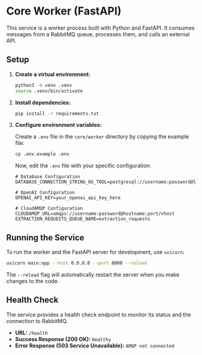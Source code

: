 # Core Worker (FastAPI)

This service is a worker process built with Python and FastAPI. It consumes messages from a RabbitMQ queue, processes them, and calls an external API.

## Setup

1.  **Create a virtual environment:**

    ```bash
    python3 -m venv .venv
    source .venv/bin/activate
    ```

2.  **Install dependencies:**

    ```bash
    pip install -r requirements.txt
    ```

3.  **Configure environment variables:**

    Create a `.env` file in the `core/worker` directory by copying the example file:

    ```bash
    cp .env.example .env
    ```

    Now, edit the `.env` file with your specific configuration:

    ```
    # Database Configuration
    DATABASE_CONNECTION_STRING_OG_TOOL=postgresql://username:password@localhost:5432/ogtool_db

    # OpenAI Configuration
    OPENAI_API_KEY=your_openai_api_key_here

    # CloudAMQP Configuration
    CLOUDAMQP_URL=amqps://username:password@hostname:port/vhost
    EXTRACTION_REQUESTS_QUEUE_NAME=extraction_requests
    ```

## Running the Service

To run the worker and the FastAPI server for development, use `uvicorn`:

```bash
uvicorn main:app --host 0.0.0.0 --port 8000 --reload
```

The `--reload` flag will automatically restart the server when you make changes to the code.

## Health Check

The service provides a health check endpoint to monitor its status and the connection to RabbitMQ.

-   **URL:** `/health`
-   **Success Response (200 OK):** `Healthy`
-   **Error Response (503 Service Unavailable):** `AMQP not connected` 